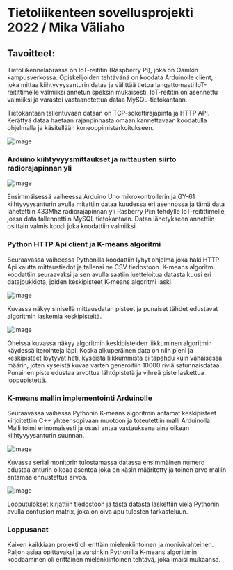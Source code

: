 # Tietoliikenteen sovellusprojekti 2022 / Mika Väliaho

## Tavoitteet:

Tietoliikennelabrassa on IoT-reititin (Raspberry Pi), joka on Oamkin kampusverkossa. Opiskelijoiden tehtävänä on koodata Arduinolle client, joka mittaa kiihtyvyysanturin dataa ja välittää tietoa langattomasti IoT-reitittimelle valmiiksi annetun speksin mukaisesti. IoT-reititin on asennettu valmiiksi ja varastoi vastaanotettua dataa MySQL-tietokantaan.

Tietokantaan tallentuvaan dataan on TCP-sokettirajapinta ja HTTP API. Kerättyä dataa haetaan rajanpinnasta omaan kannettavaan koodatulla ohjelmalla ja käsitellään koneoppimistarkoitukseen.

![image](https://user-images.githubusercontent.com/99818602/207807702-23a2ea11-1679-4214-8704-9ed2f99f2b62.png)

### Arduino kiihtyvyysmittaukset ja mittausten siirto radiorajapinnan yli
![image](https://user-images.githubusercontent.com/99818602/207810639-d100bd6d-40cf-4544-93b8-ad80415bb6ca.png)

Ensimmäisessä vaiheessa Arduino Uno mikrokontrollerin ja GY-61 kiihtyvyysanturin avulla mitattiin dataa kuudessa eri asennossa ja tämä data lähetettiin 433Mhz radiorajapinnan yli Rasberry Pi:n tehdylle IoT-reitittimelle, jossa data tallennettiin MySQL tietokantaan. Datan lähetykseen annettiin osittain valmis koodi joka koodattiin valmiiksi.

### Python HTTP Api client ja K-means algoritmi

Seuraavassa vaiheessa Pythonilla koodattiin lyhyt ohjelma joka haki HTTP Api kautta mittaustiedot ja tallensi ne CSV tiedostoon. K-means algoritmi koodattiin seuraavaksi ja sen avulla saatiin luetteloitua datasta kuusi eri datajoukkiota, joiden keskipisteet K-means algoritmi laski. 

![image](https://user-images.githubusercontent.com/99818602/207824741-c42fa3a4-6bbc-41e8-af50-aad3dd6c3271.png)

Kuvassa näkyy sinisellä mittausdatan pisteet ja punaiset tähdet edustavat algoritmin laskemia keskipisteitä.

![image](https://user-images.githubusercontent.com/99818602/207825510-300322cc-94bf-44de-b937-74cbdadd3434.png)

Oheissa kuvassa näkyy algoritmin keskipisteiden liikkuminen algoritmin käydessä iterointeja läpi. Koska alkuperäinen data on niin pieni ja keskipisteet löytyvät heti, kyseistä liikkummista ei tapahdu kuin vähäisessä määrin, joten kyseistä kuvaa varten generoitiin 10000 riviä satunnaisdataa. Punainen piste edustaa arvottua lähtöpistetä ja vihreä piste laskettua loppupistettä.

### K-means mallin implementointi Arduinolle

Seuraavassa vaihessa Pythonin K-means algoritmin antamat keskipisteet kirjoitettiin C++ yhteensopivaan muotoon ja toteutettiin malli Arduinolla. Malli toimi erinomaisesti ja osasi antaa vastauksena aina oikean kiihtyvyysanturin suunnan.

![image](https://user-images.githubusercontent.com/99818602/207831386-afe50f36-7329-4d54-a35a-a483319b6beb.png)

Kuvassa serial monitorin tulostamassa datassa ensimmäinen numero edustaa anturin oikeaa asentoa joka on käsin määritetty ja toinen arvo mallin antamaa ennustettua arvoa.

![image](https://user-images.githubusercontent.com/99818602/207832160-968f4622-442c-4f17-a1b8-b181ac9c8af5.png)

Lopputulokset kirjattiin tiedostoon ja tästä datasta laskettiin vielä Pythonin avulla confusion matrix, joka on oiva apu tulosten tarkasteluun.

### Loppusanat

Kaiken kaikkiaan projekti oli erittäin mielenkiintoinen ja monivivahteinen. Paljon asiaa opittavaksi ja varsinkin Pythonilla K-means algoritimin koodaaminen oli erittäinen mielenkiintoinen tehtävä, joka imaisi mukaansa.
